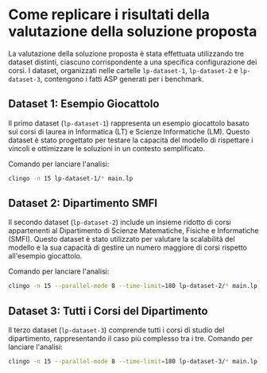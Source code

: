 # Come replicare i risultati della valutazione della soluzione proposta
La valutazione della soluzione proposta è stata effettuata utilizzando tre dataset distinti, ciascuno corrispondente a una specifica configurazione dei corsi. I dataset, organizzati nelle cartelle `lp-dataset-1`, `lp-dataset-2` e `lp-dataset-3`, contengono i fatti ASP generati per i benchmark. 

## Dataset 1: Esempio Giocattolo
Il primo dataset (`lp-dataset-1`) rappresenta un esempio giocattolo basato sui corsi di laurea in Informatica (LT) e Scienze Informatiche (LM). Questo dataset è stato progettato per testare la capacità del modello di rispettare i vincoli e ottimizzare le soluzioni in un contesto semplificato. 

Comando per lanciare l'analisi:
```bash
clingo -n 15 lp-dataset-1/* main.lp
```

## Dataset 2: Dipartimento SMFI
Il secondo dataset (`lp-dataset-2`) include un insieme ridotto di corsi appartenenti al Dipartimento di Scienze Matematiche, Fisiche e Informatiche (SMFI). Questo dataset è stato utilizzato per valutare la scalabilità del modello e la sua capacità di gestire un numero maggiore di corsi rispetto all'esempio giocattolo.

Comando per lanciare l'analisi:
```bash
clingo -n 15 --parallel-mode 8 --time-limit=180 lp-dataset-2/* main.lp
```

## Dataset 3: Tutti i Corsi del Dipartimento
Il terzo dataset (`lp-dataset-3`) comprende tutti i corsi di studio del dipartimento, rappresentando il caso più complesso tra i tre. 
Comando per lanciare l'analisi:
```bash
clingo -n 15 --parallel-mode 8 --time-limit=180 lp-dataset-3/* main.lp
```